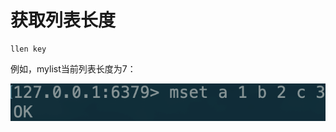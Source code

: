# 获取列表长度

```text
llen key
```

例如，mylist当前列表长度为7：

![](../../.gitbook/assets/image%20%2834%29.png)

